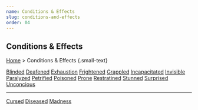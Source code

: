 ```yaml
---
name: Conditions & Effects
slug: conditions-and-effects
order: 04
---
```

## Conditions & Effects
[Home](dm-operations-center) > Conditions & Effects {.small-text}

<div class="menu-container">
    <a href="blinded">Blinded</a>
    <a href="deafened">Deafened</a>
    <a href="exhaustion">Exhaustion</a>
    <a href="frightened">Frightened</a>
    <a href="grappled">Grappled</a>
    <a href="incapacitated">Incapacitated</a>
    <a href="invisible">Invisible</a>
    <a href="paralyzed">Paralyzed</a>
    <a href="petrified">Petrified</a>
    <a href="poisoned">Poisoned</a>
    <a href="prone">Prone</a>
    <a href="restrained">Restratined</a>
    <a href="stunned">Stunned</a>
    <a href="surprised">Surprised</a>
    <a href="unconcious">Unconcious</a>
</div>
<hr/>
<div class="menu-container">
    <a href="cursed">Cursed</a>
    <a href="diseased">Diseased</a>
    <a href="Madness">Madness</a>
</div>